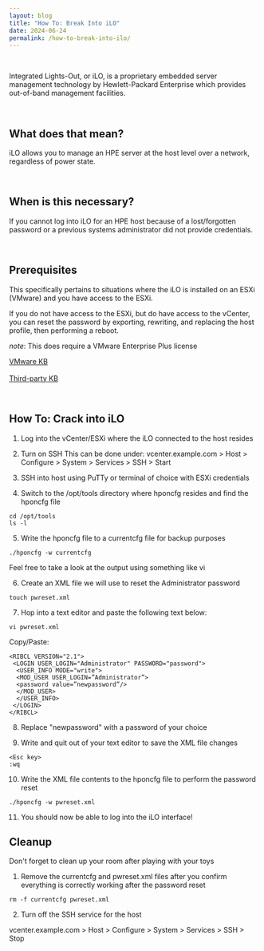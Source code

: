 ```yaml
---
layout: blog
title: "How To: Break Into iLO"
date: 2024-06-24
permalink: /how-to-break-into-ilo/
---
```


<br/>

Integrated Lights-Out, or iLO, is a proprietary embedded server management technology by Hewlett-Packard Enterprise which provides out-of-band management facilities.

<br/>

## What does that mean?
iLO allows you to manage an HPE server at the host level over a network, regardless of power state.

<br/>

## When is this necessary?
If you cannot log into iLO for an HPE host because of a lost/forgotten password or a previous systems administrator did not provide credentials.

<br/>

## Prerequisites
This specifically pertains to situations where the iLO is installed on an ESXi (VMware) and you have access to the ESXi.

If you do not have access to the ESXi, but do have access to the vCenter, you can reset the password by exporting, rewriting, and replacing the host profile, then performing a reboot.

*note*: This does require a VMware Enterprise Plus license

[VMware KB](https://knowledge.broadcom.com/external/article?legacyId=68079)<br/><br/>
[Third-party KB](https://www.vmwarearena.com/reset-esxi-root-password-using-vmware-host-profiles/)

<br/>

## How To: Crack into iLO
1. Log into the vCenter/ESXi where the iLO connected to the host resides

2. Turn on SSH
This can be done under:
vcenter.example.com > Host > Configure > System > Services > SSH > Start

3. SSH into host using PuTTy or terminal of choice with ESXi credentials

4. Switch to the /opt/tools directory where hponcfg resides and find the hponcfg file

```
cd /opt/tools
ls -l
```

5. Write the hponcfg file to a currentcfg file for backup purposes

```
./hponcfg -w currentcfg
```

Feel free to take a look at the output using something like vi

6. Create an XML file we will use to reset the Administrator password

```
touch pwreset.xml
```

7. Hop into a text editor and paste the following text below:

```
vi pwreset.xml
```

Copy/Paste:

```
<RIBCL VERSION="2.1">
 <LOGIN USER_LOGIN="Administrator" PASSWORD="password">
  <USER_INFO MODE="write">
  <MOD_USER USER_LOGIN=”Administrator”>
  <password value=”newpassword”/>
  </MOD_USER>
  </USER_INFO>
 </LOGIN>
</RIBCL>
```

8. Replace "newpassword" with a password of your choice

9. Write and quit out of your text editor to save the XML file changes

```
<Esc key>
:wq
```

10. Write the XML file contents to the hponcfg file to perform the password reset

```
./hponcfg -w pwreset.xml
```

11. You should now be able to log into the iLO interface!

## Cleanup
Don't forget to clean up your room after playing with your toys


1. Remove the currentcfg and pwreset.xml files after you confirm everything is correctly working after the password reset

```
rm -f currentcfg pwreset.xml
```

2. Turn off the SSH service for the host

vcenter.example.com > Host > Configure > System > Services > SSH > Stop